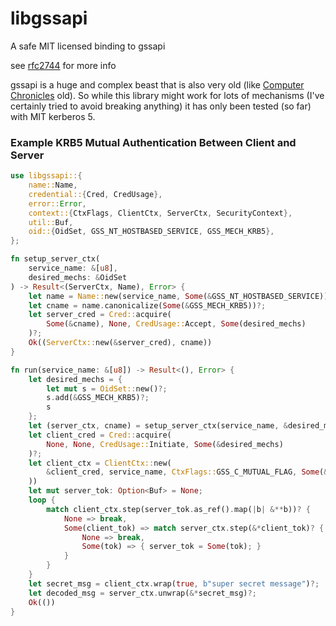 # libgssapi

A safe MIT licensed binding to gssapi

see [rfc2744](https://tools.ietf.org/html/rfc2744.html) for more info

gssapi is a huge and complex beast that is also very old (like [Computer Chronicles](https://youtu.be/wpXnqBfgvPM?list=PLR6RS8PTcoXT4g8SgQEww7QMe8Vtv5LKe) old). So while this library might work for lots of mechanisms (I've certainly tried to avoid breaking anything) it has only been tested (so far) with MIT kerberos 5.

### Example KRB5 Mutual Authentication Between Client and Server
```rust
use libgssapi::{
    name::Name,
    credential::{Cred, CredUsage},
    error::Error,
    context::{CtxFlags, ClientCtx, ServerCtx, SecurityContext},
    util::Buf,
    oid::{OidSet, GSS_NT_HOSTBASED_SERVICE, GSS_MECH_KRB5},
};

fn setup_server_ctx(
    service_name: &[u8],
    desired_mechs: &OidSet
) -> Result<(ServerCtx, Name), Error> {
    let name = Name::new(service_name, Some(&GSS_NT_HOSTBASED_SERVICE))?;
    let cname = name.canonicalize(Some(&GSS_MECH_KRB5))?;
    let server_cred = Cred::acquire(
        Some(&cname), None, CredUsage::Accept, Some(desired_mechs)
    )?;
    Ok((ServerCtx::new(&server_cred), cname))
}

fn run(service_name: &[u8]) -> Result<(), Error> {
    let desired_mechs = {
        let mut s = OidSet::new()?;
        s.add(&GSS_MECH_KRB5)?;
        s
    };
    let (server_ctx, cname) = setup_server_ctx(service_name, &desired_mechs)?;
    let client_cred = Cred::acquire(
        None, None, CredUsage::Initiate, Some(&desired_mechs)
    )?;
    let client_ctx = ClientCtx::new(
        &client_cred, service_name, CtxFlags::GSS_C_MUTUAL_FLAG, Some(&GSS_MECH_KRB5)
    ))
    let mut server_tok: Option<Buf> = None;
    loop {
        match client_ctx.step(server_tok.as_ref().map(|b| &**b))? {
            None => break,
            Some(client_tok) => match server_ctx.step(&*client_tok)? {
                None => break,
                Some(tok) => { server_tok = Some(tok); }
            }
        }
    }
    let secret_msg = client_ctx.wrap(true, b"super secret message")?;
    let decoded_msg = server_ctx.unwrap(&*secret_msg)?;
    Ok(())
}
```

